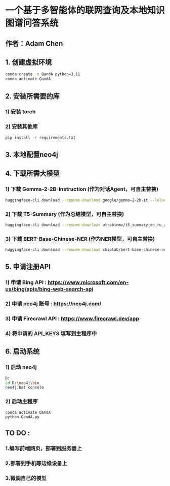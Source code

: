 # 一个基于多智能体的联网查询及本地知识图谱问答系统
## 作者：Adam Chen

## 1. 创建虚拟环境
```bash
conda create -n QandA python=3.11
conda activate QandA
```
## 2. 安装所需要的库
### 1) 安装 torch
### 2) 安装其他库
```bash
pip install -r requirements.txt
```

## 3. 本地配置neo4j

## 4. 下载所需大模型
### 1) 下载 Gemma-2-2B-Instruction (作为对话Agent，可自主替换)
```bash
huggingface-cli download --resume-download google/gemma-2-2b-it --lolac-dir model/gemma-2-2b-it
```
### 2) 下载 T5-Summary (作为总结模型，可自主替换)
```bash
huggingface-cli download --resume-download utrobinmv/t5_summary_en_ru_zh_base_2048 --lolac-dir model/t5_summary
```
### 3) 下载 BERT-Base-Chinese-NER (作为NER模型，可自主替换)
```bash
huggingface-cli download --resume-download ckiplab/bert-base-chinese-ner --lolac-dir model/bert-base-chinese-ner
```

## 5. 申请注册API
### 1) 申请 Bing API : https://www.microsoft.com/en-us/bing/apis/bing-web-search-api
### 2) 申请 neo4j 账号 : https://neo4j.com/
### 3) 申请 Firecrawl API : https://www.firecrawl.dev/app
### 4) 将申请的 API_KEYS 填写到主程序中

## 6. 启动系统
### 1) 启动 neo4j
```bash
D:
cd D:\neo4j\bin
neo4j.bat console
```
### 2) 启动主程序
```bash
conda activate QandA
python QandA.py
```

## TO DO :
### 1.编写前端网页，部署到服务器上
### 2.部署到手机等边缘设备上
### 3.微调自己的模型

